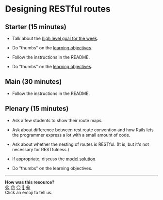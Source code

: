 # Designing RESTful routes

## Starter (15 minutes)

* Talk about the [high level goal for the week](README.md#high-level-goal-for-the-week).

* Do "thumbs" on the [learning objectives](README.md#learning-objectives).

* Follow the instructions in the README.

* Do "thumbs" on the [learning objectives](README.md#learning-objectives).

## Main (30 minutes)

* Follow the instructions in the README.

## Plenary (15 minutes)

* Ask a few students to show their route maps.

* Ask about difference between rest route convention and how Rails lets the programmer express a lot with a small amount of code.

* Ask about whether the nesting of routes is RESTful.  (It is, but it's not necessary for RESTfulness.)

* If appropriate, discuss the [model solution](solution-dont-look-until-after-workshop-over/solution.md).

* Do "thumbs" on the learning objectives.

<!-- BEGIN GENERATED SECTION DO NOT EDIT -->

---

**How was this resource?**  
[😫](https://airtable.com/shrUJ3t7KLMqVRFKR?prefill_Repository=skills-workshops&prefill_File=ruby_on_rails/designing_restful_routes/COACH_INSTRUCTIONS.md&prefill_Sentiment=😫) [😕](https://airtable.com/shrUJ3t7KLMqVRFKR?prefill_Repository=skills-workshops&prefill_File=ruby_on_rails/designing_restful_routes/COACH_INSTRUCTIONS.md&prefill_Sentiment=😕) [😐](https://airtable.com/shrUJ3t7KLMqVRFKR?prefill_Repository=skills-workshops&prefill_File=ruby_on_rails/designing_restful_routes/COACH_INSTRUCTIONS.md&prefill_Sentiment=😐) [🙂](https://airtable.com/shrUJ3t7KLMqVRFKR?prefill_Repository=skills-workshops&prefill_File=ruby_on_rails/designing_restful_routes/COACH_INSTRUCTIONS.md&prefill_Sentiment=🙂) [😀](https://airtable.com/shrUJ3t7KLMqVRFKR?prefill_Repository=skills-workshops&prefill_File=ruby_on_rails/designing_restful_routes/COACH_INSTRUCTIONS.md&prefill_Sentiment=😀)  
Click an emoji to tell us.

<!-- END GENERATED SECTION DO NOT EDIT -->
